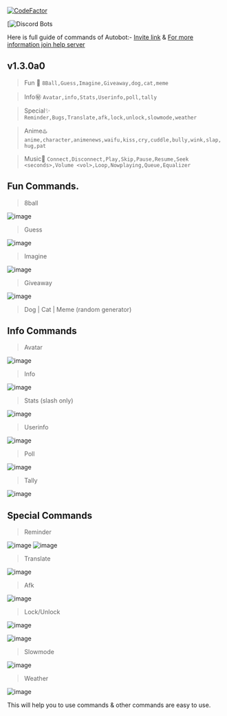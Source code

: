 [![CodeFactor](https://www.codefactor.io/repository/github/divyamsamarwal/webnext/badge)](https://www.codefactor.io/repository/github/divyamsamarwal/webnext)

[![Discord Bots](https://top.gg/api/widget/858965828716331019.svg)

Here is full guide of commands of Autobot:- [Invite link](https://discord.com/api/oauth2/authorize?client_id=858965828716331019&permissions=8&scope=bot%20applications.commands)
& [For more information join help server](https://discord.gg/nUFxsaGMQq)
## v1.3.0a0

> Fun 🎁
`8Ball,Guess,Imagine,Giveaway,dog,cat,meme`

> Info㊙️
`Avatar,info,Stats,Userinfo,poll,tally`

> Special✨
`Reminder,Bugs,Translate,afk,lock,unlock,slowmode,weather`

> Anime♨️
`anime,character,animenews,waifu,kiss,cry,cuddle,bully,wink,slap,hug,pat`

> Music🎵
`Connect,Disconnect,Play,Skip,Pause,Resume,Seek <seconds>,Volume <vol>,Loop,Nowplaying,Queue,Equalizer`

## Fun Commands.

> 8ball

![image](https://user-images.githubusercontent.com/72195951/154649486-020ea3fd-a8eb-4f5f-abd7-6b819869ee97.png)

> Guess

![image](https://user-images.githubusercontent.com/72195951/154649581-3cd0fea4-e918-4fbc-ab22-b0751ab14dd7.png)

> Imagine

![image](https://user-images.githubusercontent.com/72195951/154649657-cdacde4d-1469-4b9c-95c0-3620af019f1c.png)

> Giveaway

![image](https://user-images.githubusercontent.com/72195951/154649754-43b6e56a-dded-470b-bd42-6d8e27491b6b.png)

> Dog | Cat | Meme (random generator)



## Info Commands

> Avatar

![image](https://user-images.githubusercontent.com/72195951/154650214-20fcb005-6996-4dfa-9ad5-6a37cdf42145.png)

> Info

![image](https://user-images.githubusercontent.com/72195951/154650390-ae182911-9061-4ff0-a009-554301e1c50c.png)

> Stats (slash only)

![image](https://user-images.githubusercontent.com/72195951/154650489-383fcdb8-6ec0-4918-8759-bab0f4d3e59e.png)

> Userinfo

![image](https://user-images.githubusercontent.com/72195951/154650703-969017f9-3973-4ccc-b7c7-20076f68a24d.png)

> Poll

![image](https://user-images.githubusercontent.com/72195951/154650865-8c781b81-6532-43fe-9795-b23d4426de5b.png)

> Tally

![image](https://user-images.githubusercontent.com/72195951/154650988-89ecd782-6939-4ad7-a2d0-4acae2a93857.png)


## Special Commands

> Reminder

![image](https://user-images.githubusercontent.com/72195951/154651424-df3332d0-2172-4e27-96a3-c02008f7cfec.png)
![image](https://user-images.githubusercontent.com/72195951/154651914-57edf49f-781c-44d9-b2f3-1d8781ade7a2.png)


> Translate

![image](https://user-images.githubusercontent.com/72195951/154651538-88746f40-8a0d-4f1d-9584-6af0550da99a.png)

> Afk

![image](https://user-images.githubusercontent.com/72195951/154651641-8f51d80c-8140-4e3d-a0d5-3bc91b99e182.png)

> Lock/Unlock

![image](https://user-images.githubusercontent.com/72195951/154651718-7f5122a9-e6e3-4533-b28e-e999a6e5196c.png)

![image](https://user-images.githubusercontent.com/72195951/154651756-ffabcb0e-e149-40df-a359-91c5b2267114.png)

> Slowmode

![image](https://user-images.githubusercontent.com/72195951/154651855-df9f8174-4b87-4d8c-b1f2-60bb101bb695.png)

> Weather

![image](https://user-images.githubusercontent.com/72195951/154651972-12ca85cf-f1ee-49fc-874e-47464a5fc094.png)


This will help you to use commands & other commands are easy to use.

